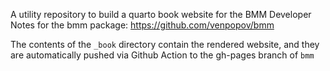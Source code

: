 A utility repository to build a quarto book website for the BMM Developer Notes for the bmm package: https://github.com/venpopov/bmm

The contents of the `_book` directory contain the rendered website, and they are automatically pushed via Github Action to the gh-pages branch of `bmm`
